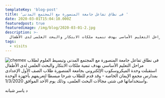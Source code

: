 ```yaml
---
templateKey: 'blog-post'
title: 'فى نطاق تفاعل جامعة المنصورة مع المجتمع المدنى '
date: 2020-03-01T15:04:10.000Z
featuredpost: true
featuredimage: /img/blog/2020-03-01-2.jpg
description: >-
  فى نطاق تفاعل جامعة المنصورة مع المجتمع المدنى وتبسيط العلوم لطلاب مراحل التعليم الأساسى بهدف تنمية ملكات الابتكار والبحث العلمى لدى الأطفال
tags:
  - visits
---
```


![chemex](/img/blog/2020-03-01-2.jpg)
فى نطاق تفاعل جامعة المنصورة مع المجتمع المدنى وتبسيط العلوم لطلاب مراحل التعليم الأساسى بهدف تنمية ملكات الابتكار والبحث العلمى لدى الأطفال استقبلت وحدة الميكروسكوب الإلكترونى بجامعة المنصورة طلاب الصف الأول الإعدادى بمدارس مجمع الإيمان الخاصة - وقد قدم للطلاب شرحا مبسطا لتعريفهم بأجهزة الوحدة واستخداماتها فى شتى مجالات البحث العلمى، وذلك يوم الأحد الموافق 1/3/2020.


د ياسر شبانه

